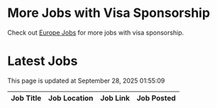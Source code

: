 # More Jobs with Visa Sponsorship

Check out [Europe Jobs](https://github.com/sureshparimi/europejobs#latest-jobs) for more jobs with visa sponsorship.

# Latest Jobs

This page is updated at September 28, 2025 01:55:09

| Job Title | Job Location | Job Link | Job Posted |
| --- | --- | --- | --- |
